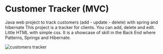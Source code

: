 # Customer Tracker (MVC)
Java web project to track customers (add - update - delete) with spring and hibernate
This project is a tracker for clients. You can add, delete and edit. Little HTML with simple css.
It is a showcase of skill in the Back End where Patterns, Springs and Hibernate.

![customers tracker](https://github.com/Henry-Azer/web_customer_tracker/blob/master/images/Screenshot%20(31).png?raw=true)

